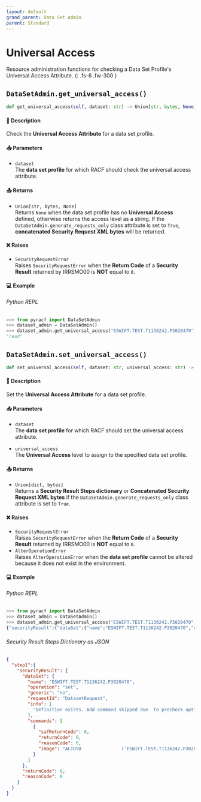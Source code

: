 ```yaml
---
layout: default
grand_parent: Data Set Admin
parent: Standard
---
```


# Universal Access

Resource administration functions for checking a Data Set Profile's Universal Access Attribute. 
{: .fs-6 .fw-300 }

## `DataSetAdmin.get_universal_access()`

```python
def get_universal_access(self, dataset: str) -> Union[str, bytes, None]:
```

#### 📄 Description

Check the **Universal Access Attribute** for a data set profile.

#### 📥 Parameters
* `dataset`<br>
  The **data set profile** for which RACF should check the universal access attribute.

#### 📤 Returns
* `Union[str, bytes, None]`<br>
  Returns `None` when the data set profile has no **Universal Access** defined, otherwise returns the access level as a string. If the `DataSetAdmin.generate_requests_only` class attribute is set to `True`, **concatenated Security Request XML bytes** will be returned.

#### ❌ Raises
* `SecurityRequestError`<br>
  Raises `SecurityRequestError` when the **Return Code** of a **Security Result** returned by IRRSMO00 is **NOT** equal to `0`.

#### 💻 Example

###### Python REPL
```python
>>> from pyracf import DataSetAdmin
>>> dataset_admin = DataSetAdmin()
>>> dataset_admin.get_universal_access("ESWIFT.TEST.T1136242.P3020470")
"read"
```

## `DataSetAdmin.set_universal_access()`

```python
def set_universal_access(self, dataset: str, universal_access: str) -> Union[dict, bytes]:
```

#### 📄 Description

Set the **Universal Access Attribute** for a data set profile.

#### 📥 Parameters
* `dataset`<br>
  The **data set profile** for which RACF should set the universal access attribute.

* `universal_access`<br>
  The **Universal Access** level to assign to the specified data set profile.

#### 📤 Returns
* `Union[dict, bytes]`<br>
  Returns a **Security Result Steps dictionary** or **Concatenated Security Request XML bytes** if the `DataSetAdmin.generate_requests_only` class attribute is set to `True`.

#### ❌ Raises
* `SecurityRequestError`<br>
  Raises `SecurityRequestError` when the **Return Code** of a **Security Result** returned by IRRSMO00 is **NOT** equal to `0`.
* `AlterOperationError`<br>
  Raises `AlterOperationError` when the **data set profile** cannot be altered because it does not exist in the environment.

#### 💻 Example

###### Python REPL
```python
>>> from pyracf import DataSetAdmin
>>> dataset_admin = DataSetAdmin()
>>> dataset_admin.get_universal_access("ESWIFT.TEST.T1136242.P3020470","ALTER")
{"securityResult":{"dataSet":{"name":"ESWIFT.TEST.T1136242.P3020470","operation":"set","generic":"no","requestId":"DatasetRequest","info":["Definition exists. Add command skipped due  to precheck option"],"commands":[{"safReturnCode":0,"returnCode":0,"reasonCode":0,"image":"ALTDSD               ('ESWIFT.TEST.T1136242.P3020470')  UACC        (Alter)"}]},"returnCode":0,"reasonCode":0}}
```

###### Security Result Steps Dictionary as JSON
```json
{
  "step1":{
    "securityResult": {
      "dataSet": {
        "name": "ESWIFT.TEST.T1136242.P3020470",
        "operation": "set",
        "generic": "no",
        "requestId": "DatasetRequest",
        "info": [
          "Definition exists. Add command skipped due  to precheck option"
        ],
        "commands": [
          {
            "safReturnCode": 0,
            "returnCode": 0,
            "reasonCode": 0,
            "image": "ALTDSD               ('ESWIFT.TEST.T1136242.P3020470')  UACC        (Alter)"
          }
        ]
      },
      "returnCode": 0,
      "reasonCode": 0
    }
  }
}
```